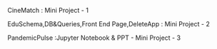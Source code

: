 CineMatch : Mini Project - 1 


EduSchema,DB&Queries,Front End Page,DeleteApp : Mini Project - 2


PandemicPulse :Jupyter Notebook & PPT - Mini Project - 3
